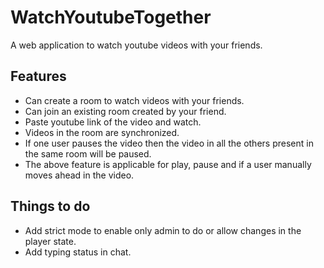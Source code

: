 # WatchYoutubeTogether
A web application to watch youtube videos with your friends.

## Features
* Can create a room to watch videos with your friends.
* Can join an existing room created by your friend.
* Paste youtube link of the video and watch.
* Videos in the room are synchronized.
* If one user pauses the video then the video in all the others present in the same room will be paused.
* The above feature is applicable for play, pause and if a user manually moves ahead in the video.

## Things to do
* Add strict mode to enable only admin to do or allow changes in the player state.
* Add typing status in chat.
